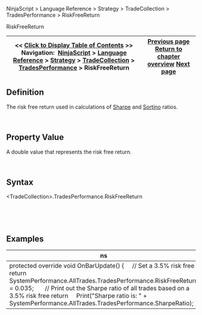 ﻿


NinjaScript \> Language Reference \> Strategy \> TradeCollection \> TradesPerformance \> RiskFreeReturn






















RiskFreeReturn







| \<\< [Click to Display Table of Contents](riskfreereturn.md) \>\> **Navigation:**     [NinjaScript](ninjascript.md) \> [Language Reference](language_reference_wip.md) \> [Strategy](strategy.md) \> [TradeCollection](tradecollection.md) \> [TradesPerformance](tradesperformance.md) \> RiskFreeReturn | [Previous page](rsquared.md) [Return to chapter overview](tradesperformance.md) [Next page](sharperatio.md) |
| --- | --- |











## Definition


The risk free return used in calculations of [Sharpe](sharperatio.md) and [Sortino](sortinoratio.md) ratios.  

 


## Property Value


A double value that represents the risk free return.


 


## Syntax
\<TradeCollection\>.TradesPerformance.RiskFreeReturn


 


 


## Examples




| ns |
| --- |
| protected override void OnBarUpdate() {      // Set a 3\.5% risk free return      SystemPerformance.AllTrades.TradesPerformance.RiskFreeReturn \= 0\.035;        // Print out the Sharpe ratio of all trades based on a 3\.5% risk free return      Print("Sharpe ratio is: " \+ SystemPerformance.AllTrades.TradesPerformance.SharpeRatio); } |



 








